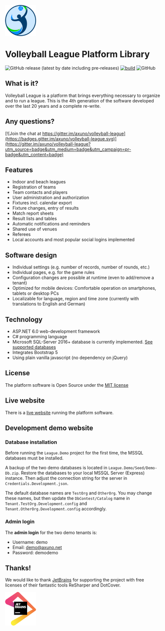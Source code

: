 <img src="logo-volleyball-league.png" width="100" alt="Logo">

# Volleyball League Platform Library

![GitHub release (latest by date including pre-releases)](https://img.shields.io/github/v/release/axuno/volleyball-league?include_prereleases)  [![build](https://github.com/axuno/Volleyball-League/workflows/build/badge.svg)](https://github.com/axuno/Volleyball-League/actions?query=workflow%3Abuild)  ![GitHub](https://img.shields.io/github/license/axuno/volleyball-league)

## What is it?
Volleyball League is a platform that brings everything necessary to organize and to run a league.
This is the 4th generation of the software developed over the last 20 years and a complete re-write.

## Any questions?
[![Join the chat at https://gitter.im/axuno/volleyball-league](https://badges.gitter.im/axuno/volleyball-league.svg)](https://gitter.im/axuno/volleyball-league?utm_source=badge&utm_medium=badge&utm_campaign=pr-badge&utm_content=badge)

## Features

 * Indoor and beach leagues
 * Registration of teams
 * Team contacts and players
 * User administration and authorization
 * Fixtures incl. calendar export
 * Fixture changes, entry of results
 * Match report sheets
 * Result lists and tables
 * Automatic notifications and reminders
 * Shared use of venues
 * Referees
 * Local accounts and most popular social logins implemented

## Software design

 * Individual settings (e.g. number of records, number of rounds, etc.)
 * Individual pages, e.g. for the game rules
 * Configuration changes are possible at runtime (even to add/remove a tenant)
 * Optimized for mobile devices: Comfortable operation on smartphones, tablets or desktop PCs
 * Localizable for language, region and time zone (currently with translations to English and German)
 
 ## Technology
 
  * ASP.NET 6.0 web-development framework
  * C# programming language
  * Microsoft SQL-Server 2016+ database is currently implemented. [See supported databases](https://www.llblgen.com/Pages/specifications.aspx)
  * Integrates Bootstrap 5
  * Using plain vanilla javascript (no dependency on jQuery)

## License

The platform software is Open Source under the [MIT license](LICENSE)

## Live website
  
  There is a [live website](https://volleyball-liga.de/) running the platform software.
  
## Development demo website

### Database installation

Before running the `League.Demo` project for the first time, the MSSQL databases must be installed. 

A backup of the two demo databases is located in `League.Demo/Seed/Demo-Db.zip`. Restore the databases to your local MSSQL Server (Express) instance. Then adjust the connection string for the server in `Credentials.Development.json`.

The default database names are `TestOrg` and `OtherOrg`. You may change these names, but then update the `DbContest/Catalog` name in `Tenant.TestOrg.Development.config` and  `Tenant.OtherOrg.Development.config` accordingly.

### Admin login

  The **admin login** for the two demo tenants is:
  * Username: demo
  * Email: demo@axuno.net
  * Password: demodemo
  
## Thanks!

We would like to thank [JetBrains](https://www.jetbrains.com/?from=Volleyball-League) for supporting the project with free licenses of their fantastic tools ReSharper and DotCover.

<img src="https://raw.githubusercontent.com/axuno/Volleyball-League/main/jetbrains.svg" alt="JetBrains" width="100" />
 
